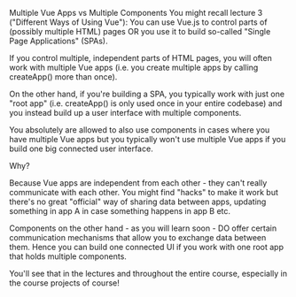 Multiple Vue Apps vs Multiple Components
You might recall lecture 3 ("Different Ways of Using Vue"): You can use Vue.js to control parts of (possibly multiple HTML) pages OR you use it to build so-called "Single Page Applications" (SPAs).

If you control multiple, independent parts of HTML pages, you will often work with multiple Vue apps (i.e. you create multiple apps by calling createApp() more than once).

On the other hand, if you're building a SPA, you typically work with just one "root app" (i.e. createApp() is only used once in your entire codebase) and you instead build up a user interface with multiple components.

You absolutely are allowed to also use components in cases where you have multiple Vue apps but you typically won't use multiple Vue apps if you build one big connected user interface.

Why?

Because Vue apps are independent from each other - they can't really communicate with each other. You might find "hacks" to make it work but there's no great "official" way of sharing data between apps, updating something in app A in case something happens in app B etc.

Components on the other hand - as you will learn soon - DO offer certain communication mechanisms that allow you to exchange data between them. Hence you can build one connected UI if you work with one root app that holds multiple components.

You'll see that in the lectures and throughout the entire course, especially in the course projects of course!